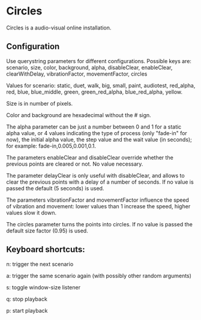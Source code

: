 # Circles

Circles is a audio-visual online installation.

## Configuration
Use querystring parameters for different configurations. Possible keys are: scenario, size, color, background, alpha, disableClear, enableClear,  clearWithDelay, vibrationFactor, movementFactor, circles 

Values for scenario: static, duet, walk, big, small, paint, audiotest, red_alpha, red, blue, blue_middle, green, green_red_alpha, blue_red_alpha, yellow. 

Size is in number of pixels.

Color and background are hexadecimal without the # sign. 

The alpha parameter can be just a number between 0 and 1 for a static alpha value, or 4 values indicating the type of process (only "fade-in" for now), the initial alpha value, the step value and the wait value (in seconds); for example: fade-in,0.005,0.001,0.1. 

The parameters enableClear and disableClear override whether the previous points are cleared or not. No value necessary. 

The parameter delayClear is only useful with disableClear, and allows to clear the previous points with a delay of a number of seconds. If no value is passed the default (5 seconds) is used. 

The parameters vibrationFactor and movementFactor influence the speed of vibration and movement: lower values than 1 increase the speed, higher values slow it down. 

The circles parameter turns the points into circles. If no value is passed the default size factor (0.95) is used. 

## Keyboard shortcuts:
n: trigger the next scenario 

a: trigger the same scenario again (with possibly other random arguments) 

s: toggle window-size listener 

q: stop playback 

p: start playback
